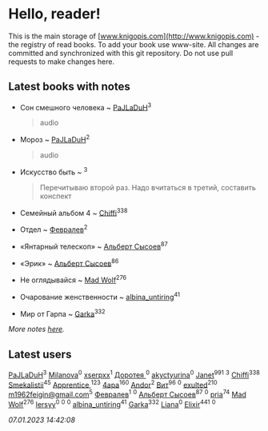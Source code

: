# Hello, reader!
This is the main storage of [www.knigopis.com](http://www.knigopis.com) - the registry of read books.
To add your book use www-site. All changes are committed and synchronized with this git repository.
Do not use pull requests to make changes here.


## Latest books with notes
* Сон смешного человека ~ [PaJLaDuH](users/336/336022778-yandex)<sup>3</sup>
    > audio

* Мороз ~ [PaJLaDuH](users/336/336022778-yandex)<sup>2</sup>
    > audio

* Искусство быть ~ [](users/106/106915386474260202605-google)<sup>3</sup>
    > Перечитываю второй раз. Надо вчитаться в третий, составить конспект

* Семейный альбом 4 ~ [Chiffi](users/105/105831994080785626680-google)<sup>338</sup>

* Отдел ~ [Февралев](users/100/100447278595804083446-google)<sup>2</sup>

* «Янтарный телескоп» ~ [Альберт Сысоев](users/474/47446642-vkontakte)<sup>87</sup>

* «Эрик» ~ [Альберт Сысоев](users/474/47446642-vkontakte)<sup>86</sup>

* Не оглядывайся ~ [Mad Wolf](users/947/94738840-vkontakte)<sup>276</sup>

* Очарование женственности ~ [albina_untiring](users/257/2579695-vkontakte)<sup>41</sup>

* Мир от Гарпа ~ [Garka](users/115/115753719718250012620-google)<sup>332</sup>


_More notes [here](latest_books_with_notes.md)._


## Latest users
[PaJLaDuH](users/336/336022778-yandex)<sup>3</sup> 
[Milanova](users/105/105902909056784698842-google)<sup>0</sup> 
[xserpxx](users/121/121849865-vkontakte)<sup>1</sup> 
[Доротея ](users/104/104429716389277295634-google)<sup>0</sup> 
[akyctyurina](users/170/1703219626-yandex)<sup>0</sup> 
[Janet](users/108/108113656204404967440-google)<sup>991</sup> 
[](users/106/106915386474260202605-google)<sup>3</sup> 
[Chiffi](users/105/105831994080785626680-google)<sup>338</sup> 
[Smekalistii](users/864/86487125-vkontakte)<sup>45</sup> 
[Apprentice ](users/528/52821952-vkontakte)<sup>123</sup> 
[4apa](users/117/117392596378069249667-google)<sup>160</sup> 
[Andor](users/115/115069512668490775619-google)<sup>2</sup> 
[Вит](users/300/300273923-vkontakte)<sup>96</sup> 
[](users/483/48364543-yandex)<sup>0</sup> 
[exulted](users/100/100599204551896265722-google)<sup>210</sup> 
[m1962feigin@gmail.com](users/106/106206590744491830786-google)<sup>5</sup> 
[Февралев](users/100/100447278595804083446-google)<sup>1</sup> 
[](users/109/109183546699066617775-google)<sup>0</sup> 
[Альберт Сысоев](users/474/47446642-vkontakte)<sup>87</sup> 
[](users/557/55713637-yandex)<sup>0</sup> 
[pria](users/128/128917939-vkontakte)<sup>74</sup> 
[Mad Wolf](users/947/94738840-vkontakte)<sup>276</sup> 
[lersyy](users/534/534058281-vkontakte)<sup>0</sup> 
[](users/106/106957654900199939247-google)<sup>0</sup> 
[](users/102/102335809246232220069-google)<sup>0</sup> 
[albina_untiring](users/257/2579695-vkontakte)<sup>41</sup> 
[Garka](users/115/115753719718250012620-google)<sup>332</sup> 
[Liana](users/116/116745388223641294260-google)<sup>0</sup> 
[Elixir](users/115/115826717712507836033-google)<sup>441</sup> 
[](users/105/105856312850094798390-google)<sup>0</sup> 


_07.01.2023 14:42:08_
